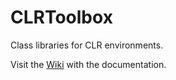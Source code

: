 CLRToolbox
==========

Class libraries for CLR environments.

Visit the [Wiki](https://github.com/mkloubert/CLRToolbox/wiki) with the documentation.
